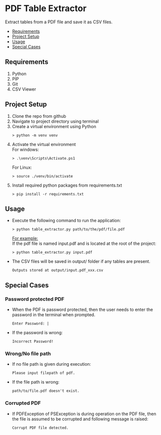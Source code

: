 # PDF Table Extractor
Extract tables from a PDF file and save it as CSV files.

- [Requirements](#requirements)
- [Project Setup](#project-setup)
- [Usage](#usage)
- [Special Cases](#special-cases)

## Requirements
1. Python
2. PIP
3. Git
4. CSV Viewer

## Project Setup
1. Clone the repo from github
2. Navigate to project directory using terminal
3. Create a virtual environment using Python
   ```
   > python -m venv venv
   ```
4. Activate the virtual environment<br>
   For windows:
   ```
   > .\venv\Scripts\Activate.ps1
   ```
   For Linux:
   ```
   > source ./venv/bin/activate
   ```
5. Install required python packages from requirements.txt
   ```
   > pip install -r requirements.txt
   ```

## Usage
- Execute the following command to run the application:
    ```
    > python table_extractor.py path/to/the/pdf/file.pdf
    ```
    <u>For example:</u><br>
    If the pdf file is named input.pdf and is located at the root of the project:
    ```
    > python table_extractor.py input.pdf
    ```
- The CSV files will be saved in output/ folder if any tables are present.
  ```
  Outputs stored at output/input.pdf_xxx.csv
  ```

## Special Cases
### Password protected PDF
- When the PDF is password protected, then the user needs to enter the password in the terminal when prompted.
  ```
  Enter Password: |
  ```
- If the password is wrong:
  ```
  Incorrect Password!
  ```

### Wrong/No file path
- If no file path is given during execution:
  ```
  Please input filepath of pdf.
  ``` 
- If the file path is wrong:
  ```
  path/to/file.pdf doesn't exist.
  ```

### Corrupted PDF
- If PDFException of PSException is during operation on the PDF file, then the file is assumed to be corrupted and following message is raised:
  ```
  Corrupt PDF file detected.
  ```
